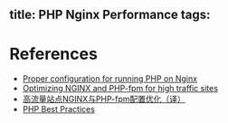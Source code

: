 title: PHP Nginx Performance
tags:
---

# References
- [Proper configuration for running PHP on Nginx](http://apmblog.dynatrace.com/2014/10/30/proper-configuration-running-php-nginx/)
- [Optimizing NGINX and PHP-fpm for high traffic sites](http://www.softwareprojects.com/resources/programming/t-optimizing-nginx-and-php-fpm-for-high-traffic-sites-2081.html)
- [高流量站点NGINX与PHP-fpm配置优化（译）](http://blog.xiayf.cn/2014/05/03/optimizing-nginx-and-php-fpm-for-high-traffic-sites/)
- [PHP Best Practices](https://phpbestpractices.org/)
